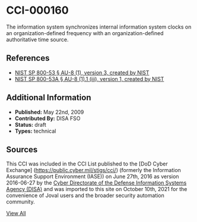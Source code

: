# CCI-000160

The information system synchronizes internal information system clocks on an organization-defined frequency with an organization-defined authoritative time source.

## References ##

* [NIST SP 800-53 § AU-8 (1), version 3, created by NIST](http://csrc.nist.gov/publications/PubsSPs.html)
* [NIST SP 800-53A § AU-8 (1).1 (iii), version 1, created by NIST](http://csrc.nist.gov/publications/PubsSPs.html)


## Additional Information ##

* **Published:** May 22nd, 2009
* **Contributed By:** DISA FSO
* **Status:** draft
* **Types:** technical

## Sources ##

This CCI was included in the CCI List published to the [DoD Cyber Exchange]
(https://public.cyber.mil/stigs/cci/) (formerly the Information Assurance Support Environment
(IASE)) on June 27th, 2016 as version 2016-06-27 by the [Cyber Directorate of the Defense 
Information Systems Agency (DISA)](https://public.cyber.mil/about-cyber/) and was imported to 
this site on October 10th, 2021 for the convenience of Joval users and the broader security automation community.

[View All](../README.md)
